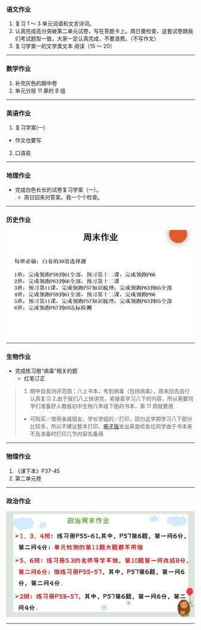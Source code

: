 ### 语文作业

1. 复习 1 ～ 3 单元词语和文言诗词。
2. 认真完成高分突破第二单元试卷，写在答题卡上。周日要检查，这套试卷跟我们考试题型一致，大家一定认真完成，不要浪费。（不写作文）
3. 复习学案一的文学类文本 阅读（15 ～ 20）

---

### 数学作业

1. 补完灰色的期中卷
2. 单元分层 11 章的 B 组

---

### 英语作业

1. 复习学案(一)

- 作文也要写

2. 口语易

---

### 地理作业

- 完成白色长长的试卷复习学案（一）。
  - 周日回来对答案。我一个个检查。

---

### 历史作业

![hw](hw_G8S1/_images/8h.jpg)

---

### 生物作业

- 完成练习册“病毒”相关的题
  - 红笔订正

> 1. 期中自我测评范围：八上书本，考到病毒（包括病毒），周末回去自行认真复习 2.由于我们八上快讲完，紧接着学习八下的内容，所以需要同学们准备好人教版初中生物八年级下册的书本，第 11 周就要用
>
> - 可购买／借用亲戚朋友、学长学姐的／打印，因为这学期学习八下部分比较多，所以不建议整本打印，[电子版](https://github.moeyy.xyz/https://github.com/CMSZ002/hw/releases/download/Week-8/1.pdf)发出来是给各位同学由于书本来不及准备时打印几节内容先备用

---

### 物理作业

1. 《课下本》P37-45
2. 第二单元卷

---

### 政治作业

![hw](hw_G8S1/_images/8p.jpg)

---
